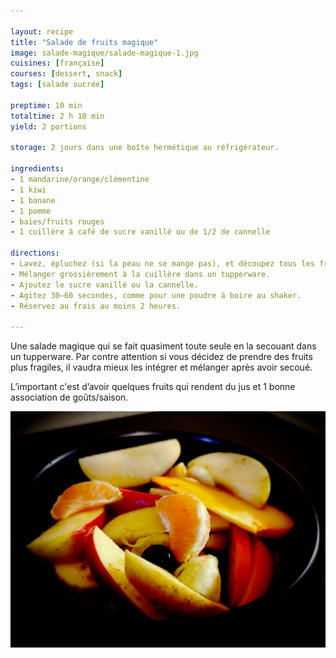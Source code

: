 ```yaml
---

layout: recipe
title: "Salade de fruits magique"
image: salade-magique/salade-magique-1.jpg
cuisines: [française]
courses: [dessert, snack]
tags: [salade sucrée]

preptime: 10 min
totaltime: 2 h 10 min
yield: 2 portions

storage: 2 jours dans une boîte hermétique au réfrigérateur.

ingredients:
- 1 mandarine/orange/clémentine
- 1 kiwi
- 1 banane
- 1 pomme
- baies/fruits rouges
- 1 cuillère à café de sucre vanillé ou de 1/2 de cannelle

directions:
- Lavez, épluchez (si la peau ne se mange pas), et découpez tous les fruits en tranches, en quartiers ou en dés.
- Mélanger grossièrement à la cuillère dans un tupperware. 
- Ajoutez le sucre vanillé ou la cannelle. 
- Agitez 30–60 secondes, comme pour une poudre à boire au shaker. 
- Réservez au frais au moins 2 heures.

---
```


Une salade magique qui se fait quasiment toute seule en la secouant dans un tupperware. Par contre attention si vous décidez de prendre des fruits plus fragiles, il vaudra mieux les intégrer et mélanger après avoir secoué.

L’important c'est d’avoir quelques fruits qui rendent du jus et 1 bonne association de goûts/saison. 

![Évidemment on a ici des fruits qui se tiennent, donc on peut bien secouer le tupperware. Si vous avez des fruits plus fragiles comme des framboises par exemple, mieux vaut les ajouter à la fin.](../images/salade-magique/salade-magique-2.jpg) 